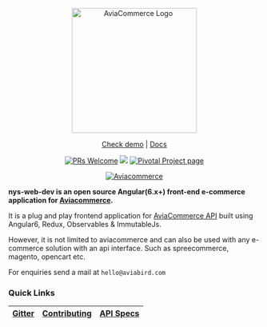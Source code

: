 <p align="center">
  <a href="https://aviacommerce.org" target='_blank'>
    <img alt="AviaCommerce Logo" title="AngularCommerce Logo" src="https://res.cloudinary.com/aviabird/image/upload/v1539065176/aviacommerce/logo/main.png" width="250">
  </a>
</p>

<p align="center">
  <a href="https://www.aviacommerce.org/demo/demo.html" target='_blank'>Check demo</a> | <a href="https://www.aviacommerce.org" target="_blank">Docs </a>
</p>

<p align="center">
  <a href="/CONTRIBUTING.md" target='_blank'><img alt="PRs Welcome" src="https://img.shields.io/badge/PRs-welcome-brightgreen.svg"></a>
  <a href="https://gitter.im/avia-commerce/Lobby"><img src="https://badges.gitter.im/aviabird/nys-web-dev.svg"/></a>
  <a href="https://www.pivotaltracker.com/n/projects/2165435" target='_blank'><img alt="Pivotal Project page" src="https://res.cloudinary.com/zeus999/image/upload/c_limit,h_1041,w_1487/v1486457388/Yatrum%20Logo/pt-badge_ss3dyt.svg"></a>
</p>

<p align="center">
  <a href="https://aviacommerce.org" target="_blank"><img alt="Aviacommerce" src="https://res.cloudinary.com/aviabird/image/upload/v1539069450/aviacommerce/flyer.jpg"></a>
</p>

**nys-web-dev is an open source Angular(6.x+) front-end e-commerce application for [Aviacommerce](https://aviacommerce.org).**

It is a plug and play frontend application for [AviaCommerce API](https://www.aviacommerce.org/docs/apis-getting-started.html) built using Angular6, Redux, Observables & ImmutableJs.

However, it is not limited to aviacommerce and can also be used with any e-commerce solution with an api interface. Such as spreecommerce, magento, opencart etc.

For enquiries send a mail at `hello@aviabird.com`

### Quick Links
[Gitter](https://gitter.im/avia-commerce/Lobby) | [Contributing](https://github.com/aviabird/nys-web-dev/blob/master/CONTRIBUTING.md) | [API Specs](https://www.aviacommerce.org/docs/apis-getting-started.html) | 
|---|---|---|
